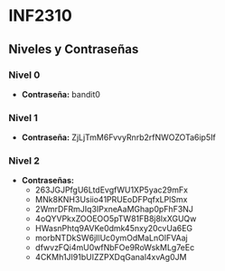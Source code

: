 # INF2310

## Niveles y Contraseñas

### Nivel 0
- **Contraseña:** bandit0

### Nivel 1
- **Contraseña:** ZjLjTmM6FvvyRnrb2rfNWOZOTa6ip5If

### Nivel 2
- **Contraseñas:**
  - 263JGJPfgU6LtdEvgfWU1XP5yac29mFx
  - MNk8KNH3Usiio41PRUEoDFPqfxLPlSmx
  - 2WmrDFRmJIq3IPxneAaMGhap0pFhF3NJ
  - 4oQYVPkxZOOEOO5pTW81FB8j8lxXGUQw
  - HWasnPhtq9AVKe0dmk45nxy20cvUa6EG
  - morbNTDkSW6jIlUc0ymOdMaLnOlFVAaj
  - dfwvzFQi4mU0wfNbFOe9RoWskMLg7eEc
  - 4CKMh1JI91bUIZZPXDqGanal4xvAg0JM
